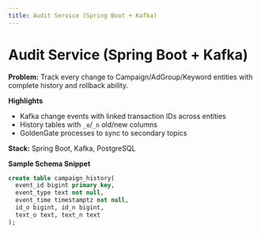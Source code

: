 ```yaml
---
title: Audit Service (Spring Boot + Kafka)
---
```


# Audit Service (Spring Boot + Kafka)

**Problem:** Track every change to Campaign/AdGroup/Keyword entities with complete history and rollback ability.

**Highlights**
- Kafka change events with linked transaction IDs across entities
- History tables with `_o`/`_n` old/new columns
- GoldenGate processes to sync to secondary topics

**Stack:** Spring Boot, Kafka, PostgreSQL

**Sample Schema Snippet**
```sql
create table campaign_history(
  event_id bigint primary key,
  event_type text not null,
  event_time timestamptz not null,
  id_o bigint, id_n bigint,
  text_o text, text_n text
);
```
